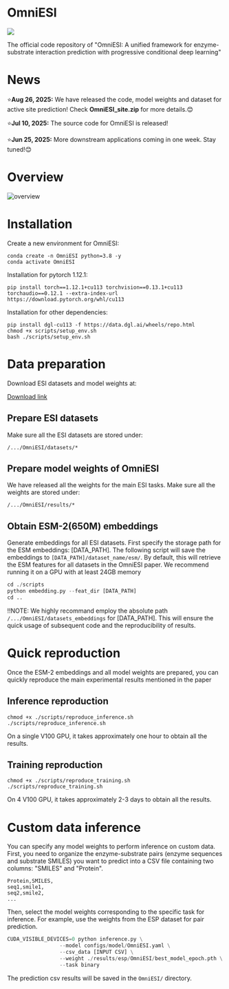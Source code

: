 # OmniESI

<a href='https://arxiv.org/abs/2506.17963'><img src='https://img.shields.io/badge/ArXiv-2412.18597-red'></a> 

The official code repository of "OmniESI: A unified framework for enzyme-substrate interaction prediction with progressive conditional deep learning"

# News
⭐**Aug 26, 2025:** We have released the code, model weights and dataset for active site prediction! Check **OmniESI_site.zip** for more details.😊

⭐**Jul 10, 2025:** The source code for OmniESI is released!

⭐**Jun 25, 2025:** More downstream applications coming in one week. Stay tuned!😊


# Overview
![overview](./figure/Fig1.png)

# Installation
Create a new environment for OmniESI:
```shell
conda create -n OmniESI python=3.8 -y
conda activate OmniESI
```
Installation for pytorch 1.12.1:
```shell
pip install torch==1.12.1+cu113 torchvision==0.13.1+cu113 torchaudio==0.12.1 --extra-index-url https://download.pytorch.org/whl/cu113
```
Installation for other dependencies:
```shell
pip install dgl-cu113 -f https://data.dgl.ai/wheels/repo.html
chmod +x scripts/setup_env.sh
bash ./scripts/setup_env.sh
```

# Data preparation
Download ESI datasets and model weights at:

[Download link](https://drive.google.com/file/d/1qKmu476De75LD1EsmCU-s8SM4Cj9LoQ4/view?usp=drive_link)


## Prepare ESI datasets
Make sure all the ESI datasets are stored under:
```shell
/.../OmniESI/datasets/*
```

## Prepare model weights of OmniESI
We have released all the weights for the main ESI tasks. Make sure all the weights are stored under:
```shell
/.../OmniESI/results/*
```

## Obtain ESM-2(650M) embeddings
Generate embeddings for all ESI datasets. First specify the storage path for the ESM embeddings: [DATA_PATH]. The following script will save the embeddings to `[DATA_PATH]/dataset_name/esm/`. By default, this will retrieve the ESM features for all datasets in the OmniESI paper. We recommend running it on a GPU with at least 24GB memory
```python
cd ./scripts
python embedding.py --feat_dir [DATA_PATH]
cd ..
```
!!NOTE: We highly recommand employ the absolute path `/.../OmniESI/datasets_embeddings` for [DATA_PATH]. This will ensure the quick usage of subsequent code and the reproducibility of results.


# Quick reproduction
Once the ESM-2 embeddings and all model weights are prepared, you can quickly reproduce the main experimental results mentioned in the paper

## Inference reproduction
```shell
chmod +x ./scripts/reproduce_inference.sh
./scripts/reproduce_inference.sh
```
On a single V100 GPU, it takes approximately one hour to obtain all the results.

## Training reproduction
```shell
chmod +x ./scripts/reproduce_training.sh
./scripts/reproduce_training.sh
```
On 4 V100 GPU, it takes approximately 2-3 days to obtain all the results.


# Custom data inference
You can specify any model weights to perform inference on custom data.
First, you need to organize the enzyme-substrate pairs (enzyme sequences and substrate SMILES) you want to predict into a CSV file containing two columns: "SMILES" and "Protein".
```shell
Protein,SMILES,
seq1,smile1,
seq2,smile2,
...
```
Then, select the model weights corresponding to the specific task for inference. For example, use the weights from the ESP dataset for pair prediction.
```python
CUDA_VISIBLE_DEVICES=0 python inference.py \
                 --model configs/model/OmniESI.yaml \
                 --csv_data [INPUT CSV] \
                 --weight ./results/esp/OmniESI/best_model_epoch.pth \
                 --task binary
```
The prediction csv results will be saved in the `OmniESI/` directory.

